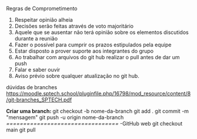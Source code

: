 Regras de Comprometimento

1. Respeitar opinião alheia
2. Decisões serão feitas através de voto majoritário
3. Aquele que se ausentar não terá opinião sobre os elementos discutidos durante a reunião
4. Fazer o possível para cumprir os prazos estipulados pela equipe
5. Estar disposto a prover suporte aos integrantes do grupo
6. Ao trabalhar com arquivos do git hub realizar o pull antes de dar um push
7. Falar e saber ouvir
8. Aviso prévio sobre qualquer atualização no git hub.


dúvidas de branches https://moodle.sptech.school/pluginfile.php/16798/mod_resource/content/8/git-branches_SPTECH.pdf

<b> Criar uma branch: </b> git checkout -b nome-da-branch
git add .
git commit -m "mensagem"
git push -u origin nome-da-branch
*=================================* -GitHub web
git checkout main
git pull
